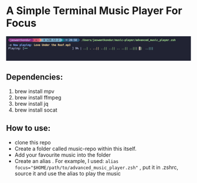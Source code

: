# A Simple Terminal Music Player For Focus

![Demo Image](demo.png)

## Dependencies:

1. brew install mpv
2. brew install ffmpeg
3. brew install jq
4. brew install socat

## How to use:

- clone this repo
- Create a folder called music-repo within this itself.
- Add your favourite music into the folder
- Create an alias . For example, I used: `alias focus="$HOME/path/to/advanced_music_player.zsh"` , put it in .zshrc, source it and use the alias to play the music
